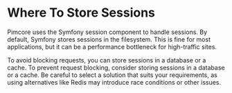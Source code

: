 # Where To Store Sessions

Pimcore uses the Symfony session component to handle sessions. By default, Symfony stores sessions in the filesystem.
This is fine for most applications, but it can be a performance bottleneck for high-traffic sites.

To avoid blocking requests, you can store sessions in a database or a cache.
To prevent request blocking, consider storing sessions in a database or a cache. Be careful to select a solution that suits your requirements, as using alternatives like Redis may introduce race conditions or other issues.